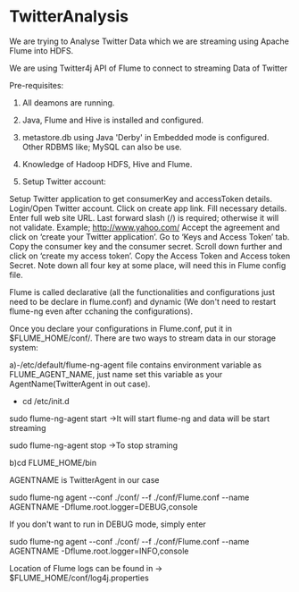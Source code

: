 # TwitterAnalysis

We are trying to Analyse Twitter Data which we are streaming using Apache Flume into HDFS.

We are using Twitter4j API of Flume to connect to streaming Data of Twitter


Pre-requisites:

1. All deamons are running.
2. Java, Flume and Hive is installed and configured.
3. metastore.db using Java 'Derby' in Embedded mode is configured. Other RDBMS like; MySQL can also be use.
4. Knowledge of Hadoop HDFS, Hive and Flume.


1. Setup Twitter account:

Setup Twitter application to get consumerKey and accessToken details.
Login/Open Twitter account.
Click on create app link.
Fill necessary details.
Enter full web site URL. Last forward slash (/) is required; otherwise it will not validate. Example; http://www.yahoo.com/
Accept the agreement and click on ‘create your Twitter application’.
Go to ‘Keys and Access Token’ tab.
Copy the consumer key and the consumer secret.
Scroll down further and click on ‘create my access token’.
Copy the Access Token and Access token Secret.
Note down all four key at some place, will need this in Flume config file.


Flume is called declarative (all the functionalities and configurations just need to be declare in flume.conf) and dynamic (We don't need to restart flume-ng even after cchaning the configurations).

Once you declare your configurations in Flume.conf, put it in $FLUME_HOME/conf/. There are two ways to stream data in our storage system:

a)-/etc/default/flume-ng-agent file contains environment variable as FLUME_AGENT_NAME, just name set this variable as your AgentName(TwitterAgent in out case).

- cd /etc/init.d

sudo flume-ng-agent start  ->It will start flume-ng and data will be start streaming

sudo flume-ng-agent stop   ->To stop straming

b)cd FLUME_HOME/bin

AGENTNAME is TwitterAgent in our case

sudo flume-ng agent --conf ./conf/ --f ./conf/Flume.conf --name AGENTNAME -Dflume.root.logger=DEBUG,console 

If you don't want to run in DEBUG mode, simply enter 

sudo flume-ng agent --conf ./conf/ --f ./conf/Flume.conf --name AGENTNAME -Dflume.root.logger=INFO,console


Location of Flume logs can be found in -> $FLUME_HOME/conf/log4j.properties
